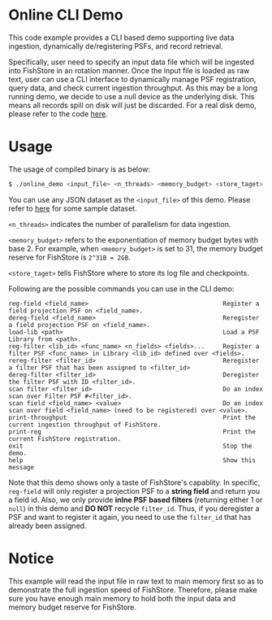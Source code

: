 # Online CLI Demo
This code example provides a CLI based demo supporting live data ingestion, dynamically de/registering PSFs, and record retrieval.

Specifically, user need to specify an input data file which will be ingested into FishStore in an rotation manner. Once the input file is loaded as raw text, user can use a CLI interface to dynamically manage PSF registration, query data, and check current ingestion throughput. As this may be a long running demo, we decide to use a null device as the underlying disk. This means all records spill on disk will just be discarded. For a real disk demo, please refer to the code [here](../online_demo_disk-dir).

# Usage
The usage of compiled binary is as below:

```bash
$ ./online_demo <input_file> <n_threads> <memory_budget> <store_taget>
```

You can use any JSON dataset as the `<input_file>` of this demo. Please refer to [here](../README.md) for some sample dataset.

`<n_threads>` indicates the number of parallelism for data ingestion.

`<memory_budget>` refers to the exponentiation of memory budget bytes with base 2. For example, when `<memory_budget>` is set to 31, the memory budget reserve for FishStore is `2^31B = 2GB`.

`<store_taget>` tells FishStore where to store its log file and checkpoints.

Following are the possible commands you can use in the CLI demo:

```
reg-field <field_name>                                     Register a field projection PSF on <field_name>.
dereg-field <field_name>                                   Reregister a field projection PSF on <field_name>.
load-lib <path>                                            Load a PSF Library from <path>.
reg-filter <lib_id> <func_name> <n_fields> <fields>...     Register a filter PSF <func_name> in Library <lib_id> defined over <fields>.
rereg-filter <filter_id>                                   Reregister a filter PSF that has been assigned to <filter_id>
dereg-filter <filter_id>                                   Deregister the filter PSF with ID <filter_id>.
scan filter <filter_id>                                    Do an index scan over Filter PSF #<filter_id>.
scan field <field_name> <value>                            Do an index scan over field <field_name> (need to be registered) over <value>.
print-throughput                                           Print the current ingestion throughput of FishStore.
print-reg                                                  Print the current FishStore registration.
exit                                                       Stop the demo.
help                                                       Show this message
```

Note that this demo shows only a taste of FishStore's capablity. In specific, `reg-field` will only register a projection PSF to a **string field** and return you a field id. Also, we only provide **inlne PSF based filters** (returning either 1 or `null`) in this demo and **DO NOT** recycle `filter_id`. Thus, if you deregister a PSF and want to register it again, you need to use the `filter_id` that has already been assigned.

# Notice
This example will read the input file in raw text to main memory first so as to demonstrate the full ingestion speed of FishStore. Therefore, please make sure you have enough main memory to hold both the input data and memory budget reserve for FishStore.

